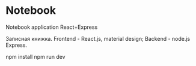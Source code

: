 # Notebook
Notebook application React+Express

Записная книжка. Frontend - React.js, material design; Backend - node.js Express.

npm install
npm run dev
